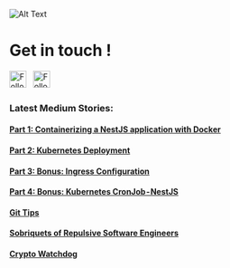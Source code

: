 ![Alt Text](https://media.giphy.com/media/dzaUX7CAG0Ihi/giphy.gif)


# Get in touch !

<a href="https://www.linkedin.com/in/huseyinnurbaki/" title="Follow me on LinkedIn">
  <img
    width="30"
    alt="Follow/Add me on LinkedIn"
    src="https://www.svgrepo.com/show/144030/linkedin-square-logo.svg"
  /></a>
&nbsp;
<a href="https://medium.com/@huseyinnurbaki" title="Follow me on Medium">
  <img
    width="30"
    alt="Follow me on Medium"
    src="https://www.svgrepo.com/show/342026/medium.svg"
  /></a>

### Latest Medium Stories: 
#### [Part 1: Containerizing a NestJS application with Docker](https://medium.com/@huseyinnurbaki/nestjs-kubernetes-deployment-part-1-containerization-1e06b054b875)
#### [Part 2: Kubernetes Deployment](https://medium.com/@huseyinnurbaki/nestjs-kubernetes-deployment-part-2-deployment-dad327dee631)
#### [Part 3: Bonus: Ingress Configuration](https://medium.com/@huseyinnurbaki/nestjs-kubernetes-deployment-part-3-ingress-configuration-c7e77a3d24a8)
#### [Part 4: Bonus: Kubernetes CronJob - NestJS](https://medium.com/@huseyinnurbaki/nestjs-kubernetes-deployment-part-4-kubernetes-cronjob-nestjs-84d52268e3b1)

#### [Git Tips](https://medium.com/@huseyinnurbaki/tips-on-git-4f221d613468)
#### [Sobriquets of Repulsive Software Engineers](https://medium.com/@huseyinnurbaki/sobriquets-of-repulsive-software-engineers-e62c82d2d10b)
#### [Crypto Watchdog](https://medium.com/@huseyinnurbaki/crypto-watchdog-7f7d95d7b8f0)

<!--
### Interests
&nbsp;
  <img
    width="24"
    alt="CNCF"
    src="https://avatars.githubusercontent.com/u/13455738?s=200&v=4"
  />
&nbsp;
  <img
    width="24"
    alt="k8s"
    src="https://www.svgrepo.com/show/353983/kubernetes.svg"
  />
&nbsp;
  <img
    width="24"
    alt="TS"
    src="https://www.svgrepo.com/show/303600/typescript-logo.svg"
  />
&nbsp;
  <img
    width="24"
    alt="JS"
    src="https://www.svgrepo.com/show/353925/javascript.svg"
  />
&nbsp;
  <img
    width="24"
    alt="React"
    src="https://www.svgrepo.com/show/303500/react-1-logo.svg"
  />
&nbsp;
-->
